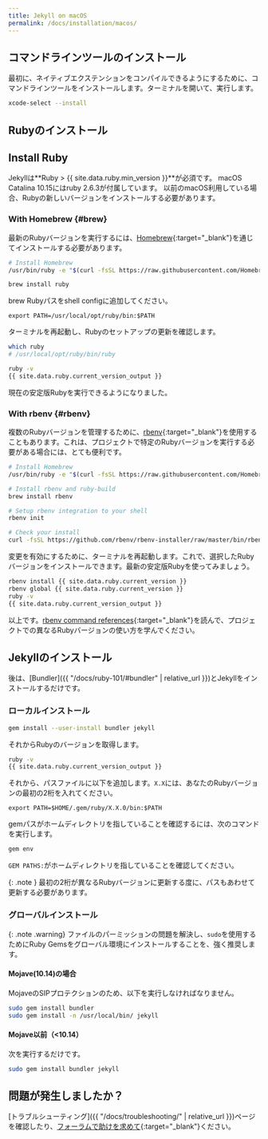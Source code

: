 ```yaml
---
title: Jekyll on macOS
permalink: /docs/installation/macos/
---
```


## コマンドラインツールのインストール
<!-- ## Install Command Line Tools -->

最初に、ネイティブエクステンションをコンパイルできるようにするために、コマンドラインツールをインストールします。ターミナルを開いて、実行します。

<!-- First, you need to install the command-line tools to be able to compile native extensions, open a terminal and run: -->

```sh
xcode-select --install
```

## Rubyのインストール
## Install Ruby

Jekyllは**Ruby > {{ site.data.ruby.min_version }}**が必須です。
macOS Catalina 10.15にはruby 2.6.3が付属しています。
以前のmacOS利用している場合、Rubyの新しいバージョンをインストールする必要があります。

<!-- Jekyll requires **Ruby > {{ site.data.ruby.min_version }}**.
macOS Catalina 10.15 comes with ruby 2.6.3, so you're fine. 
If you're running a previous macOS system, you'll have to install a newer version of Ruby. -->

### With Homebrew {#brew}

最新のRubyバージョンを実行するには、[Homebrew](https://brew.sh){:target="_blank"}を通じてインストールする必要があります。

<!-- To run the latest Ruby version you need to install it through [Homebrew](https://brew.sh). -->

```sh
# Install Homebrew
/usr/bin/ruby -e "$(curl -fsSL https://raw.githubusercontent.com/Homebrew/install/master/install)"

brew install ruby
```

brew Rubyパスをshell configに追加してください。

<!-- Add the brew ruby path to your shell config : : -->

```
export PATH=/usr/local/opt/ruby/bin:$PATH
```

ターミナルを再起動し、Rubyのセットアップの更新を確認します。

<!-- Then relaunch your terminal and check your updated Ruby setup: -->

```sh
which ruby
# /usr/local/opt/ruby/bin/ruby

ruby -v
{{ site.data.ruby.current_version_output }}
```

現在の安定版Rubyを実行できるようになりました。

<!-- Yay, we are now running current stable Ruby! -->

### With rbenv {#rbenv}

複数のRubyバージョンを管理するために、[rbenv](https://github.com/rbenv/rbenv){:target="_blank"}を使用することもあります。これは、プロジェクトで特定のRubyバージョンを実行する必要がある場合には、とても便利です。

<!-- People often use [rbenv](https://github.com/rbenv/rbenv) to manage multiple
Ruby versions. This is very useful when you need to be able to run a given Ruby version on a project. -->

```sh
# Install Homebrew
/usr/bin/ruby -e "$(curl -fsSL https://raw.githubusercontent.com/Homebrew/install/master/install)"

# Install rbenv and ruby-build
brew install rbenv

# Setup rbenv integration to your shell
rbenv init

# Check your install
curl -fsSL https://github.com/rbenv/rbenv-installer/raw/master/bin/rbenv-doctor | bash
```

変更を有効にするために、ターミナルを再起動します。これで、選択したRubyバージョンをインストールできます。最新の安定版Rubyを使ってみましょう。

<!-- Restart your terminal for changes to take effect.
Now you can install the Ruby version of our choice, let's go with current latest stable Ruby: -->

```sh
rbenv install {{ site.data.ruby.current_version }}
rbenv global {{ site.data.ruby.current_version }}
ruby -v
{{ site.data.ruby.current_version_output }}
```

以上です。[rbenv command references](https://github.com/rbenv/rbenv#command-reference){:target="_blank"}を読んで、プロジェクトでの異なるRubyバージョンの使い方を学んでください。

<!-- That's it! Head over [rbenv command references](https://github.com/rbenv/rbenv#command-reference) to learn how to use different versions of Ruby in your projects. -->

## Jekyllのインストール
<!-- ## Install Jekyll -->

後は、[Bundler]({{ "/docs/ruby-101/#bundler" | relative_url }})とJekyllをインストールするだけです。

<!-- Now all that is left is installing [Bundler](/docs/ruby-101/#bundler) and Jekyll. -->

### ローカルインストール
<!-- ### Local Install -->

```sh
gem install --user-install bundler jekyll
```

それからRubyのバージョンを取得します。

<!-- and then get your Ruby version using -->

```sh
ruby -v
{{ site.data.ruby.current_version_output }}
```

それから、パスファイルに以下を追加します。`X.X`には、あなたのRubyバージョンの最初の2桁を入れてください。

<!-- Then append your path file with the following, replacing the `X.X` with the first two digits of your Ruby version. -->

```
export PATH=$HOME/.gem/ruby/X.X.0/bin:$PATH
```

gemパスがホームディレクトリを指していることを確認するには、次のコマンドを実行します。

<!-- To check your that you gem paths point to your home directory run: -->

```sh
gem env
```

`GEM PATHS:`がホームディレクトリを指していることを確認してください。

<!-- And check that `GEM PATHS:` points to a path in your home directory -->

{: .note }
最初の2桁が異なるRubyバージョンに更新する度に、パスもあわせて更新する必要があります。

<!-- {: .note }
Every time you update Ruby to a version with a different first two digits, you will need to update your path to match. -->

### グローバルインストール
<!-- ### Global Install -->

{: .note .warning}
ファイルのパーミッションの問題を解決し、`sudo`を使用するためにRuby Gemsをグローバル環境にインストールすることを、強く推奨します。

<!-- {: .note .warning}
We strongly recommend against installing Ruby gems globally to avoid file permissions problems and using `sudo`. -->

#### Mojave(10.14)の場合
<!-- #### On Mojave (10.14) -->

MojaveのSIPプロテクションのため、以下を実行しなければなりません。

<!-- Because of SIP Protections in Mojave, you must run: -->

```sh
sudo gem install bundler
sudo gem install -n /usr/local/bin/ jekyll
```

#### Mojave以前（<10.14）
<!-- #### Before Mojave (<10.14) -->

次を実行するだけです。

<!-- You only have to run: -->

```sh
sudo gem install bundler jekyll
```

## 問題が発生しましたか？
<!-- ## Problems? -->

[トラブルシューティング]({{ "/docs/troubleshooting/" | relative_url }})ページを確認したり、[フォーラムで助けを求めて](https://talk.jekyllrb.com){:target="_blank"}ください。

<!-- Check out the [troubleshooting](/docs/troubleshooting/) page or [ask for help on our forum](https://talk.jekyllrb.com). -->
